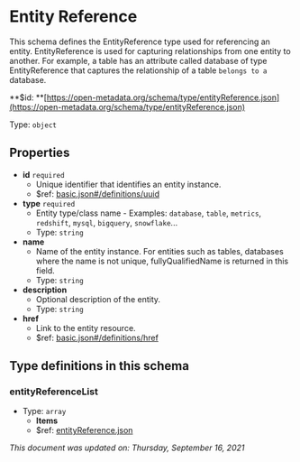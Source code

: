 # Entity Reference

This schema defines the EntityReference type used for referencing an entity. EntityReference is used for capturing relationships from one entity to another. For example, a table has an attribute called database of type EntityReference that captures the relationship of a table `belongs to a` database.

**$id: **[https://open-metadata.org/schema/type/entityReference.json](https://open-metadata.org/schema/type/entityReference.json)

Type: `object`

## Properties

* **id** `required`
  * Unique identifier that identifies an entity instance.
  * $ref: [basic.json#/definitions/uuid](basic.md#uuid)
* **type** `required`
  * Entity type/class name - Examples: `database`, `table`, `metrics`, `redshift`, `mysql`, `bigquery`, `snowflake`...
  * Type: `string`
* **name**
  * Name of the entity instance. For entities such as tables, databases where the name is not unique, fullyQualifiedName is returned in this field.
  * Type: `string`
* **description**
  * Optional description of the entity.
  * Type: `string`
* **href**
  * Link to the entity resource.
  * $ref: [basic.json#/definitions/href](basic.md#href)

## Type definitions in this schema

### entityReferenceList

* Type: `array`
  * **Items**
  * $ref: [entityReference.json](entityreference.md)

_This document was updated on: Thursday, September 16, 2021_
